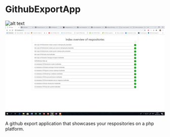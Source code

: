 # GithubExportApp
![alt text](https://github.com/lisaStubbe/GithubExportApp/blob/master/lesCourse.png "screenshot of application course")
![alt text](https://github.com/lisaStubbe/GithubExportApp/blob/master/screenshots.PNG "screenshot of application")

A github export application that showcases your respositories on a php platform.
